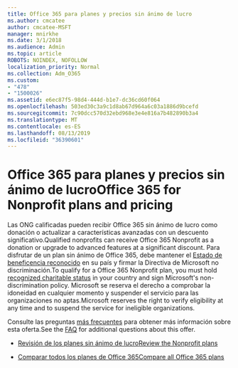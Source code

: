```yaml
---
title: Office 365 para planes y precios sin ánimo de lucro
ms.author: cmcatee
author: cmcatee-MSFT
manager: mnirkhe
ms.date: 3/1/2018
ms.audience: Admin
ms.topic: article
ROBOTS: NOINDEX, NOFOLLOW
localization_priority: Normal
ms.collection: Adm_O365
ms.custom:
- "478"
- "1500026"
ms.assetid: e6ec87f5-98d4-444d-b1e7-dc36cd60f064
ms.openlocfilehash: 503ed30c3a9c1d8ab67d964a6c03a1886d9bcefd
ms.sourcegitcommit: 7c90dcc570d32ebd968e3e4e816a7b482890b3a4
ms.translationtype: MT
ms.contentlocale: es-ES
ms.lasthandoff: 08/13/2019
ms.locfileid: "36390601"
---
```

# <a name="office-365-for-nonprofit-plans-and-pricing"></a><span data-ttu-id="6db1f-102">Office 365 para planes y precios sin ánimo de lucro</span><span class="sxs-lookup"><span data-stu-id="6db1f-102">Office 365 for Nonprofit plans and pricing</span></span>

<span data-ttu-id="6db1f-103">Las ONG calificadas pueden recibir Office 365 sin ánimo de lucro como donación o actualizar a características avanzadas con un descuento significativo.</span><span class="sxs-lookup"><span data-stu-id="6db1f-103">Qualified nonprofits can receive Office 365 Nonprofit as a donation or upgrade to advanced features at a significant discount.</span></span> <span data-ttu-id="6db1f-104">Para disfrutar de un plan sin ánimo de Office 365, debe mantener el [Estado de beneficencia reconocido](https://go.microsoft.com/fwlink/p/?LinkID=330253) en su país y firmar la Directiva de Microsoft no discriminación.</span><span class="sxs-lookup"><span data-stu-id="6db1f-104">To qualify for a Office 365 Nonprofit plan, you must hold [recognized charitable status](https://go.microsoft.com/fwlink/p/?LinkID=330253) in your country and sign Microsoft's non-discrimination policy.</span></span> <span data-ttu-id="6db1f-105">Microsoft se reserva el derecho a comprobar la idoneidad en cualquier momento y suspender el servicio para las organizaciones no aptas.</span><span class="sxs-lookup"><span data-stu-id="6db1f-105">Microsoft reserves the right to verify eligibility at any time and to suspend the service for ineligible organizations.</span></span>
  
<span data-ttu-id="6db1f-106">Consulte las preguntas [más frecuentes](https://products.office.com/nonprofit/office-365-nonprofit) para obtener más información sobre esta oferta.</span><span class="sxs-lookup"><span data-stu-id="6db1f-106">See the [FAQ](https://products.office.com/nonprofit/office-365-nonprofit) for additional questions about this offer.</span></span>
  
- [<span data-ttu-id="6db1f-107">Revisión de los planes sin ánimo de lucro</span><span class="sxs-lookup"><span data-stu-id="6db1f-107">Review the Nonprofit plans</span></span>](https://products.office.com/nonprofit/office-365-nonprofit-plans-and-pricing?tab=1)

- [<span data-ttu-id="6db1f-108">Comparar todos los planes de Office 365</span><span class="sxs-lookup"><span data-stu-id="6db1f-108">Compare all Office 365 plans</span></span>](https://products.office.com/business/compare-more-office-365-for-business-plans)